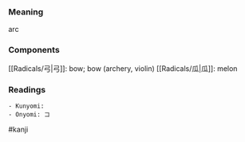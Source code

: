 ### Meaning

arc

### Components

[[Radicals/弓|弓]]: bow; bow (archery, violin) [[Radicals/瓜|瓜]]: melon

### Readings

```
- Kunyomi: 
- Onyomi: コ
```

#kanji
